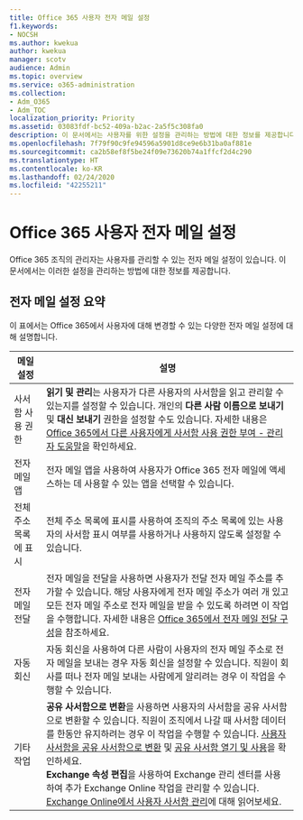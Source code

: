 ```yaml
---
title: Office 365 사용자 전자 메일 설정
f1.keywords:
- NOCSH
ms.author: kwekua
author: kwekua
manager: scotv
audience: Admin
ms.topic: overview
ms.service: o365-administration
ms.collection:
- Adm_O365
- Adm_TOC
localization_priority: Priority
ms.assetid: 03083fdf-bc52-409a-b2ac-2a5f5c308fa0
description: 이 문서에서는 사용자를 위한 설정을 관리하는 방법에 대한 정보를 제공합니다.
ms.openlocfilehash: 7f79f90c9fe94596a5901d8ce9e6b31ba0af881e
ms.sourcegitcommit: ca2b58ef8f5be24f09e73620b74a1ffcf2d4c290
ms.translationtype: HT
ms.contentlocale: ko-KR
ms.lasthandoff: 02/24/2020
ms.locfileid: "42255211"
---
```

# <a name="office-365-user-email-settings"></a>Office 365 사용자 전자 메일 설정

Office 365 조직의 관리자는 사용자를 관리할 수 있는 전자 메일 설정이 있습니다. 이 문서에서는 이러한 설정을 관리하는 방법에 대한 정보를 제공합니다.

## <a name="summary-of-email-settings"></a>전자 메일 설정 요약

이 표에서는 Office 365에서 사용자에 대해 변경할 수 있는 다양한 전자 메일 설정에 대해 설명합니다.


|메일 설정|설명  |
|---------|---------|
|사서함 사용 권한| **읽기 및 관리**는 사용자가 다른 사용자의 사서함을 읽고 관리할 수 있는지를 설정할 수 있습니다. 개인의 **다른 사람 이름으로 보내기** 및 **대신 보내기** 권한을 설정할 수도 있습니다. 자세한 내용은 [Office 365에서 다른 사용자에게 사서함 사용 권한 부여 - 관리자 도움말](../add-users/give-mailbox-permissions-to-another-user.md)을 확인하세요. |
|전자 메일 앱| 전자 메일 앱을 사용하여 사용자가 Office 365 전자 메일에 액세스하는 데 사용할 수 있는 앱을 선택할 수 있습니다. |
|전체 주소 목록에 표시| 전체 주소 목록에 표시를 사용하여 조직의 주소 목록에 있는 사용자의 사서함 표시 여부를 사용하거나 사용하지 않도록 설정할 수 있습니다. |
|전자 메일 전달|전자 메일을 전달을 사용하면 사용자가 전달 전자 메일 주소를 추가할 수 있습니다. 해당 사용자에게 전자 메일 주소가 여러 개 있고 모든 전자 메일 주소로 전자 메일을 받을 수 있도록 하려면 이 작업을 수행합니다. 자세한 내용은 [Office 365에서 전자 메일 전달 구성](configure-email-forwarding.md)을 참조하세요.|
|자동 회신|자동 회신을 사용하여 다른 사람이 사용자의 전자 메일 주소로 전자 메일을 보내는 경우 자동 회신을 설정할 수 있습니다. 직원이 회사를 떠나 전자 메일 보내는 사람에게 알리려는 경우 이 작업을 수행할 수 있습니다.|
|기타 작업| **공유 사서함으로 변환**을 사용하면 사용자의 사서함을 공유 사서함으로 변환할 수 있습니다. 직원이 조직에서 나갈 때 사서함 데이터를 한동안 유지하려는 경우 이 작업을 수행할 수 있습니다. [사용자 사서함을 공유 사서함으로 변환](convert-user-mailbox-to-shared-mailbox.md) 및 [공유 사서함 열기 및 사용](https://support.office.com/article/open-and-use-a-shared-mailbox-in-outlook-d94a8e9e-21f1-4240-808b-de9c9c088afd)을 확인하세요.</br>**Exchange 속성 편집**을 사용하여 Exchange 관리 센터를 사용하여 추가 Exchange Online 작업을 관리할 수 있습니다.  [Exchange Online에서 사용자 사서함 관리](https://docs.microsoft.com/exchange/recipients-in-exchange-online/manage-user-mailboxes/manage-user-mailboxes)에 대해 읽어보세요.|
